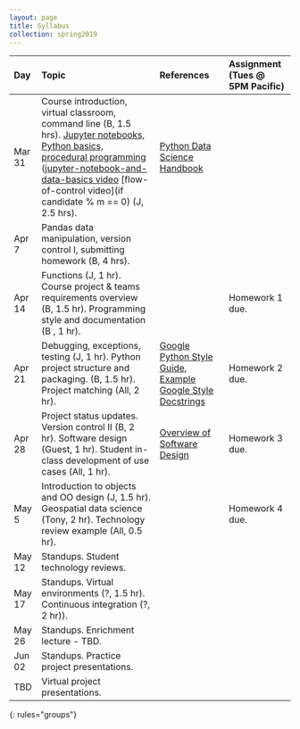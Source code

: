 ```yaml
---
layout: page
title: Syllabus
collection: spring2019
---
```


| Day      | Topic                                                         | References       | Assignment (Tues @ 5PM Pacific)    |
|:----------|:----------------|:---------------|:-------------------|
|Mar 31     | Course introduction, virtual classroom, command line (B, 1.5 hrs). [Jupyter notebooks, Python basics, procedural programming](https://github.com/UWSEDS/LectureNotes/tree/master/week_1) ([jupyter-notebook-and-data-basics video](https://uw.hosted.panopto.com/Panopto/Pages/Viewer.aspx?id=c17d6581-e6ee-4236-87d9-ab900019d791) [flow-of-control video](if candidate % m == 0)  (J, 2.5 hrs). | [Python Data Science Handbook](https://jakevdp.github.io/PythonDataScienceHandbook/) | |
|Apr 7      | Pandas data manipulation, version control I, submitting homework (B, 4 hrs). |  |  |
|Apr 14     | Functions (J, 1 hr). Course project & teams requirements overview (B, 1.5 hr). Programming style and documentation (B , 1 hr).  |  | Homework 1 due. |
|Apr 21     | Debugging, exceptions, testing (J, 1 hr). Python project structure and packaging. (B, 1.5 hr). Project matching (All, 2 hr). | [Google Python Style Guide](https://google.github.io/styleguide/pyguide.html), [Example Google Style Docstrings](http://sphinxcontrib-napoleon.readthedocs.io/en/latest/example_google.html)          | Homework 2 due. |
|Apr 28     |  Project status updates. Version control II (B, 2 hr). Software design (Guest, 1 hr). Student in-class development of use cases (All, 1 hr).      | [Overview of Software Design](https://en.wikipedia.org/wiki/Software_design) | Homework 3 due. |
|May 5     | Introduction to objects and OO design (J, 1.5 hr). Geospatial data science (Tony, 2 hr). Technology review example (All, 0.5 hr). |  | Homework 4 due. |
|May 12     | Standups. Student technology reviews.  | |  |
|May 17     | Standups.  Virtual environments (?, 1.5 hr). Continuous integration (?, 2 hr)). | | |
|May 26     | Standups. Enrichment lecture - TBD.  | |  |
|Jun 02     | Standups. Practice project presentations. | |  |
|TBD     | Virtual project presentations.  |  |  |
{: rules="groups"}
